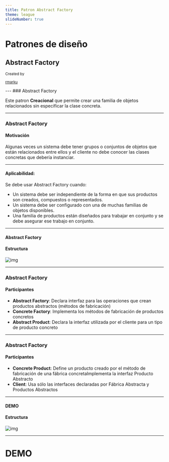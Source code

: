 ```yaml
---
title: Patron Abstract Factory
theme: league
slideNumber: true
---
```


# Patrones de diseño

## Abstract Factory

<small>
Created by <br/>

[rmarku]("https://t.me/rmarku") <i class="fab fa-telegram"></i> 

</small>
---
### Abstract Factory

Este patron **Creacional** que permite crear una familia de objetos relacionados sin especificar la clase concreta.

---
### Abstract Factory

#### Motivación

Algunas veces un sistema debe tener grupos o conjuntos de objetos que están relacionados entre ellos y el cliente
no debe conocer las clases concretas que debería instanciar.

---
#### Aplicabilidad:

Se debe usar Abstract Factory cuando:

* Un sistema debe ser independiente de la forma en que sus productos son creados, compuestos o representados.
* Un sistema debe ser configurado con una de muchas familias de objetos disponibles.
* Una familia de productos están diseñados para trabajar en conjunto y se debe asegurar ese trabajo en conjunto.

---
#### Abstract Factory

#### Estructura

![img](http://www.plantuml.com/plantuml/svg/hP51IyD048NlyolcLaMIqlo0qcoX9y5IU_6ufeCD9hjXCZaKxNztYTaLkrrGyJA7UO_lxUoRpt2hXQt1KZtkT-LwZnit7dPFE9i3h7hHB4FROFdS2-jASEE6vHD0_rgRJhDkyRus9AUEqB8SBK3LwBx7TLEJ4G2nBoH7Odm3HEqneoTG9-XeGRohcBJGbkrXgAIykRsoLUFs36vCSTOuWz24MlmZg_W3w_opmpqhHFl58jeKZlahgBf4g0YgHkXdKvXboyj2hadXoMbD0KHrP4ENlSS1qLSdVE1Z8v8NWgD8Ehn5fI0gE698-hGypvTVnQNqq45yypT0aT93PR0YSnZQvWC0)

<!--

-->
---
### Abstract Factory

#### Participantes

* **Abstract Factory**: Declara interfaz para las operaciones que crean productos abstractos (métodos de fabricación)
* **Concrete Factory**: Implementa los métodos de fabricación de productos concretos
* **Abstract Product**: Declara la interfaz utilizada por el cliente para un tipo de producto concreto

---
### Abstract Factory

#### Participantes

* **Concrete Product**: Define un producto creado por el método de fabricación de una fábrica concretaImplementa la interfaz Producto Abstracto
* **Client**: Usa sólo las interfaces declaradas por Fábrica Abstracta y Productos Abstractos

---

#### DEMO

#### Estructura

![img](http://www.plantuml.com/plantuml/svg/hP71RhCm48Jl-nHxo_-h8dc3A90gfqYjKYuzEcGLKB2Dx4KAQddt8Z3KaCgNzkB3xEYROTYiy5MmqGhZv2qznViK3ztpSdh7rGPWPraOhcM9yTco4HdZeNkqQG3ihL2LC4BYiL34JKMe3USQ82ykX2GhRb2IF9En05afhCLzMP1Y0DPNufmCVW2Y6D639yr9aalfxuXFcI71bDJCMltxxsiftJdHzrvi0T11ZiKrvpyXFGjp-mse3N_j09ZtTfhVm4ajX6akUZ634ttUg7N0uPzW56rdq_lwaEufKn0y3XtLLVIvOBaHmoRmsph75EGDCvvSgnx-qwK_B721tklrUZiVBEJnmnyjtvK2XgdBZjIbbkKN)

<!--
![img](http://www.plantuml.com/plantuml/proxy?fmt=svg&src=https://raw.githubusercontent.com/UCC-ArquitecturaSoftwareI/DesignPatternDiagrams/master/Creacionales/abstract_factory_example.txt)

-->
---
# DEMO
